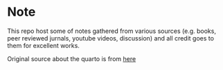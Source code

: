 # Note

This repo host some of notes gathered from various sources (e.g. books, peer reviewed jurnals, youtube videos, discussion) and all credit goes to them for excellent works.

Original source about the quarto is from [here](https://github.com/nmfs-opensci/NOAA-quarto-simple)